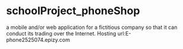 # schoolProject_phoneShop
a mobile and/or web application for a fictitious company so that it can conduct its trading over the Internet.
Hosting url:E-phone2525074.epizy.com
